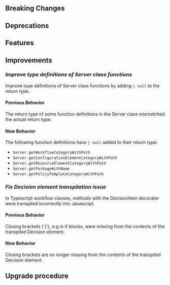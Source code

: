 [//]: # (VERSION_PLACEHOLDER DO NOT DELETE)
[//]: # (Used when working on a new release. Placed together with the Version.md)
[//]: # (Nothing here is optional. If a step must not be performed, it must be said so)
[//]: # (Do not fill the version, it will be done automatically)
[//]: # (Quick Intro to what is the focus of this release)

## Breaking Changes

[//]: # (### *Breaking Change*)
[//]: # (Describe the breaking change AND explain how to resolve it)
[//]: # (You can utilize internal links /e.g. link to the upgrade procedure, link to the improvement|deprecation that introduced this/)

## Deprecations

[//]: # (### *Deprecation*)
[//]: # (Explain what is deprecated and suggest alternatives)

[//]: # (Features -> New Functionality)

## Features

[//]: # (### *Feature Name*)
[//]: # (Describe the feature)
[//]: # (Optional But higlhy recommended Specify *NONE* if missing)
[//]: # (#### Relevant Documentation:)

[//]: # (Improvements -> Bugfixes/hotfixes or general improvements)

## Improvements

[//]: # (### *Improvement Name* )
[//]: # (Talk ONLY regarding the improvement)
[//]: # (Optional But higlhy recommended)
[//]: # (#### Previous Behavior)
[//]: # (Explain how it used to behave, regarding to the change)
[//]: # (Optional But higlhy recommended)
[//]: # (#### New Behavior)
[//]: # (Explain how it behaves now, regarding to the change)
[//]: # (Optional But higlhy recommended Specify *NONE* if missing)
[//]: # (#### Relevant Documentation:)

### *Improve type definitions of Server class functions*

Improve type definitions of Server class functions by adding `| null` to the return type.

#### Previous Behavior

The return type of some function definitions in the Server class mismatched the actual return type.

#### New Behavior

The following function definitions have `| null` added to their return type:

- `Server.getWorkflowCategoryWithPath`
- `Server.getConfigurationElementCategoryWithPath`
- `Server.getResourceElementCategoryWithPath`
- `Server.getPackageWithName`
- `Server.getPolicyTemplateCategoryWithPath`

### *Fix Decision element transpilation issue*

In Typescript workflow classes, methods with the DecisionItem decorator were transpiled incorrectly into Javascript.

#### Previous Behavior

Closing brackets ('{'), e.g in if blocks, were missing from the contents of the transpiled Decision element.

#### New Behavior

Closing brackets are no longer missing from the contents of the transpiled Decision element.

## Upgrade procedure

[//]: # (Explain in details if something needs to be done)
